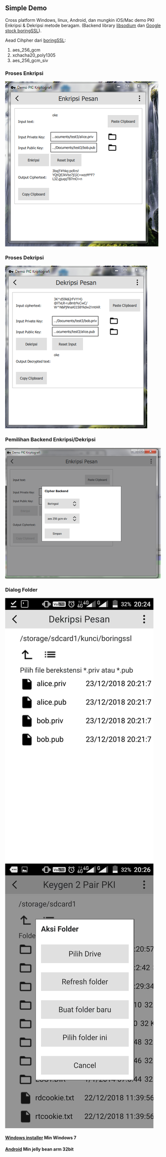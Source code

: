 ## Simple Demo 
Cross platform Windows, linux, Android, dan mungkin iOS/Mac demo PKI Enkripsi & Dekripsi metode beragam. 
(Backend library [libsodium](https://github.com/jedisct1/libsodium) dan [Google stock boringSSL](https://boringssl.googlesource.com/boringssl/)).

Aead Cihpher dari [boringSSL](https://github.com/rdhafidh/pki/blob/master/boringsslpki.cpp#L27):
1. aes_256_gcm
2. xchacha20_poly1305
3. aes_256_gcm_siv

### Proses Enkripsi
![](https://raw.githubusercontent.com/rdhafidh/pki/master/doc/enc.png)

### Proses Dekripsi 
![](https://raw.githubusercontent.com/rdhafidh/pki/master/doc/dec.png)

### Pemilihan Backend Enkripsi/Dekripsi
![](https://raw.githubusercontent.com/rdhafidh/pki/master/doc/pengaturan.png)

### Dialog Folder
![](https://raw.githubusercontent.com/rdhafidh/pki/master/doc/dialog.jpeg)
![](https://raw.githubusercontent.com/rdhafidh/pki/master/doc/folder.jpeg)


#### [Windows installer](https://github.com/rdhafidh/pki/releases/download/1.0.3/InstallerDemoPKISetup.zip)  Min Windows 7


#### [Android](https://github.com/rdhafidh/pki/releases/download/1.0.3/android-debug.zip) Min jelly bean arm 32bit
